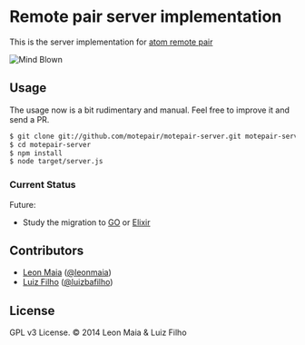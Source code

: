 # Remote pair server implementation

This is the server implementation for [atom remote pair](https://github.com/motepair/motepair)

![Mind Blown](https://raw.github.com/motepair/motepair-server/master/doc/mind-blown.gif)

## Usage

The usage now is a bit rudimentary and manual. Feel free to improve it and send a PR.

```bash
$ git clone git://github.com/motepair/motepair-server.git motepair-server
$ cd motepair-server
$ npm install
$ node target/server.js
```

### Current Status
Future:
  - Study the migration to [GO](https://golang.org/) or [Elixir](http://elixir-lang.org/)

## Contributors

* [Leon Maia](http://github.com/leonmaia) ([@leonmaia](https://twitter.com/leonmaia))
* [Luiz Filho](http://github.com/luizbafilho) ([@luizbafilho](http://twitter.com/luizbafilho))

## License

GPL v3 License. &copy; 2014 Leon Maia & Luiz Filho
